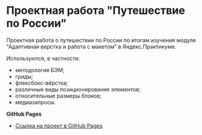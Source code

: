 # Проектная работа "Путешествие по России"

Проектная работа о путешествии по России по итогам изучения модуля "Адаптивная верстка и работа с макетом" в Яндекс.Практикуме.

Используются, в частности:
* методология БЭМ;
* гриды;
* флексбокс-вёрстка;
* различные виды позиционирования элементов;
* относительные размеры блоков;
* медиазапросы.

**GitHub Pages**
* [Ссылка на проект в GitHub Pages](https://e-zotova.github.io/russian-travel/)
